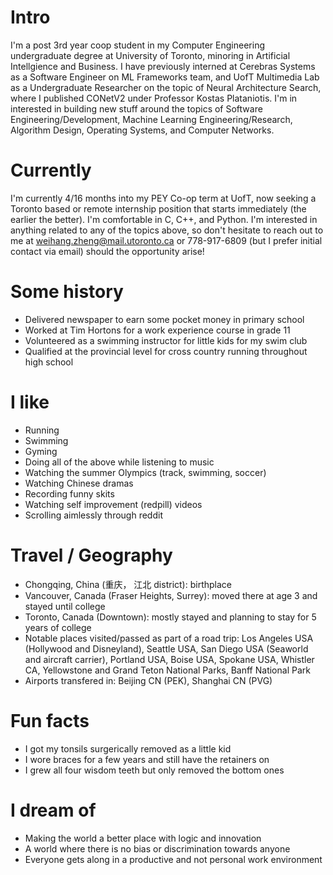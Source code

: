 
# Intro

I'm a post 3rd year coop student in my Computer Engineering undergraduate degree at University of Toronto, minoring in Artificial Intellgience and Business. I have previously interned at Cerebras Systems as a Software Engineer on ML Frameworks team, and UofT Multimedia Lab as a Undergraduate Researcher on the topic of Neural Architecture Search, where I published CONetV2 under Professor Kostas Plataniotis. I'm in interested in building new stuff around the topics of Software Engineering/Development, Machine Learning Engineering/Research, Algorithm Design, Operating Systems, and Computer Networks.

# Currently

I'm currently 4/16 months into my PEY Co-op term at UofT, now seeking a Toronto based or remote internship position that starts immediately (the earlier the better). I'm comfortable in C, C++, and Python. I'm interested in anything related to any of the topics above, so don't hesitate to reach out to me at weihang.zheng@mail.utoronto.ca or 778-917-6809 (but I prefer initial contact via email) should the opportunity arise!

# Some history

- Delivered newspaper to earn some pocket money in primary school
- Worked at Tim Hortons for a work experience course in grade 11
- Volunteered as a swimming instructor for little kids for my swim club
- Qualified at the provincial level for cross country running throughout high school

# I like

- Running
- Swimming
- Gyming
- Doing all of the above while listening to music 
- Watching the summer Olympics (track, swimming, soccer)
- Watching Chinese dramas 
- Recording funny skits
- Watching self improvement (redpill) videos
- Scrolling aimlessly through reddit

# Travel / Geography

- Chongqing, China (重庆， 江北 district): birthplace
- Vancouver, Canada (Fraser Heights, Surrey): moved there at age 3 and stayed until college
- Toronto, Canada (Downtown): mostly stayed and planning to stay for 5 years of college
- Notable places visited/passed as part of a road trip: Los Angeles USA (Hollywood and Disneyland), Seattle USA, San Diego USA (Seaworld and aircraft carrier), Portland USA, Boise USA, Spokane USA, Whistler CA, Yellowstone and Grand Teton National Parks, Banff National Park 
- Airports transfered in: Beijing CN (PEK), Shanghai CN (PVG)

# Fun facts

- I got my tonsils surgerically removed as a little kid
- I wore braces for a few years and still have the retainers on
- I grew all four wisdom teeth but only removed the bottom ones

# I dream of

- Making the world a better place with logic and innovation
- A world where there is no bias or discrimination towards anyone
- Everyone gets along in a productive and not personal work environment
